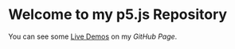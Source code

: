 # Welcome to my p5.js Repository

You can see some [Live Demos](https://thommynator.github.io/p5-projects/) on my _GitHub Page_.
